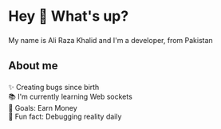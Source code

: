 <h1 align="left">Hey 👋 What's up?</h1>

###

<p align="left">My name is Ali Raza Khalid and I'm a developer, from Pakistan</p>

###

<h2 align="left">About me</h2>

###

<p align="left">✨ Creating bugs since birth<br>📚 I'm currently learning Web sockets<br>🎯 Goals: Earn Money<br>🎲 Fun fact: Debugging reality daily</p>

###
